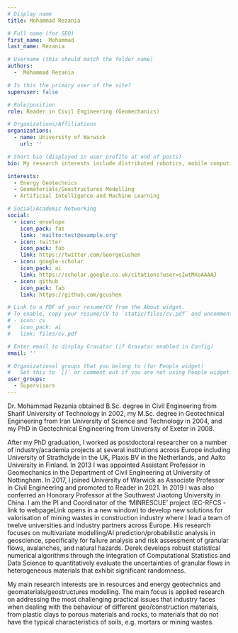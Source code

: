```yaml
---
# Display name
title: Mohammad Rezania

# Full name (for SEO)
first_name:  Mohammad 
last_name: Rezania

# Username (this should match the folder name)
authors:
  -  Mohammad Rezania

# Is this the primary user of the site?
superuser: false

# Role/position
role: Reader in Civil Engineering (Geomechanics)  

# Organizations/Affiliations
organizations:
  - name: University of Warwick
    url: ''

# Short bio (displayed in user profile at end of posts)
bio: My research interests include distributed robotics, mobile computing, and programmable matter.

interests:
  - Energy Geotechnics
  - Geomaterials/Geostructures Modelling
  - Artificial Intelligence and Machine Learning

# Social/Academic Networking
social:
  - icon: envelope
    icon_pack: fas
    link: 'mailto:test@example.org'
  - icon: twitter
    icon_pack: fab
    link: https://twitter.com/GeorgeCushen
  - icon: google-scholar
    icon_pack: ai
    link: https://scholar.google.co.uk/citations?user=sIwtMXoAAAAJ
  - icon: github
    icon_pack: fab
    link: https://github.com/gcushen

# Link to a PDF of your resume/CV from the About widget.
# To enable, copy your resume/CV to `static/files/cv.pdf` and uncomment the lines below.
# - icon: cv
#   icon_pack: ai
#   link: files/cv.pdf

# Enter email to display Gravatar (if Gravatar enabled in Config)
email: ''

# Organizational groups that you belong to (for People widget)
#   Set this to `[]` or comment out if you are not using People widget.
user_groups:
  - Supervisors
---
```

Dr. Mohammad Rezania obtained B.Sc. degree in Civil Engineering from Sharif University of Technology in 2002, my M.Sc. degree in Geotechnical Engineering from Iran University of Science and Technology in 2004, and my PhD in Geotechnical Engineering from University of Exeter in 2008.

After my PhD graduation, I worked as postdoctoral researcher on a number of industry/academia projects at several institutions across Europe including University of Strathclyde in the UK, Plaxis BV in the Netherlands, and Aalto University in Finland. In 2013 I was appointed Assistant Professor in Geomechanics in the Department of Civil Engineering at University of Nottingham. In 2017, I joined University of Warwick as Associate Professor in Civil Engineering and promoted to Reader in 2021. In 2019 I was also conferred an Honorary Professor at the Southwest Jiaotong University in China. I am the PI and Coordinator of the ‘MINRESCUE’ project (EC-RFCS - link to webpageLink opens in a new window) to develop new solutions for valorisation of mining wastes in construction industry where I lead a team of twelve universities and industry partners across Europe.
His research focuses on multivariate modelling/AI prediction/probabilistic analysis in geoscience, specifically for failure analysis and risk assessment of granular flows, avalanches, and natural hazards. Derek develops robust statistical numerical algorithms through the integration of Computational Statistics and Data Science to quantitatively evaluate the uncertainties of granular flows in heterogeneous materials that exhibit significant randomness.

My main research interests are in resources and energy geotechnics and geomaterials/geostructures modelling. The main focus is applied research on addressing the most challenging practical issues that industry faces when dealing with the behaviour of different geo/construction materials, from plastic clays to porous materials and rocks, to materials that do not have the typical characteristics of soils, e.g. mortars or mining wastes.

